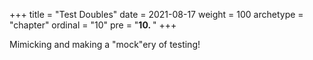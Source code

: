 +++
title = "Test Doubles"
date = 2021-08-17
weight = 100
archetype = "chapter"
ordinal = "10"
pre = "<b>10.  </b>"
+++


Mimicking and making a "mock"ery of testing!
